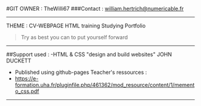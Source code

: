 #GIT OWNER : TheWilli67
###Contact : william.hertrich@numericable.fr

*********************************************
THEME :
CV-WEBPAGE
HTML training
Studying
Portfolio
>Try as best you can to put yourself forward


*********************************************
##Support used : 
-HTML & CSS "design and build websites" JOHN DUCKETT
- Published using github-pages 
Teacher's ressources :
- https://e-formation.uha.fr/pluginfile.php/461362/mod_resource/content/1/memento_css.pdf

*********************************************